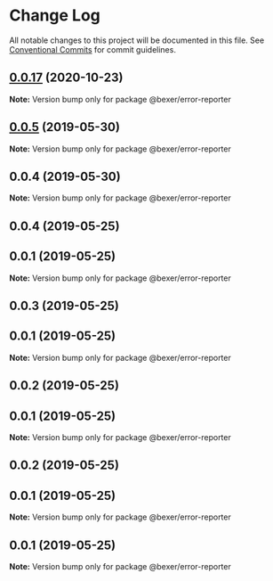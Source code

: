 # Change Log

All notable changes to this project will be documented in this file.
See [Conventional Commits](https://conventionalcommits.org) for commit guidelines.

## [0.0.17](https://github.com/error-reporter/bexer/compare/v0.0.16...v0.0.17) (2020-10-23)

**Note:** Version bump only for package @bexer/error-reporter





## [0.0.5](https://github.com/error-reporter/bexer/compare/@bexer/error-reporter@0.0.4...@bexer/error-reporter@0.0.5) (2019-05-30)

**Note:** Version bump only for package @bexer/error-reporter





## 0.0.4 (2019-05-30)

**Note:** Version bump only for package @bexer/error-reporter





## 0.0.4 (2019-05-25)



## 0.0.1 (2019-05-25)

**Note:** Version bump only for package @bexer/error-reporter





## 0.0.3 (2019-05-25)



## 0.0.1 (2019-05-25)

**Note:** Version bump only for package @bexer/error-reporter





## 0.0.2 (2019-05-25)



## 0.0.1 (2019-05-25)

**Note:** Version bump only for package @bexer/error-reporter





## 0.0.2 (2019-05-25)



## 0.0.1 (2019-05-25)

**Note:** Version bump only for package @bexer/error-reporter





## 0.0.1 (2019-05-25)

**Note:** Version bump only for package @bexer/error-reporter
